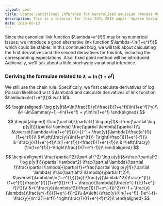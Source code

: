 ```yaml
---
layout: post
title: Sparse Variational Inference for Generalized Gaussian Process Models - Tutorial 2
description: This is a tutorial for this ICML 2015 paper 'Sparse Variational Inference for Generalized Gaussian Process Models'. It covers fixed point method, stochastic variational inference and some experiments.
date: 2019-08-10
---
```

<p>
Since the canonical link function $\lambda=e^{f}$ may bring numerical issues, we introduce a good alternative link function $\lambda=\ln(1+e^{f})$ which could be stabler. In this continued blog, we will talk about calculating the first derivatives and the second derivatives for this link, including the corresponding expectations. Also, fixed point method will be introduced. Aditionally, we'll talk about a little stochastic variational inference.
</p>

### Deriving the formulae related to $\lambda=\ln(1+e^{f})$
<p>
We still use the chain rule. Specifically, we first calculate derivatives of log Poisson likelihood w.r.t $\lambda$ and calculate derivatives of link function $\lambda=\ln(1+e^{f})$ w.r.t $f$.
</p>

$$
\begin{aligned}
\log p(y|f)&=\ln(\frac{1}{y!}\frac{1}{1+e^f}[\ln(1+e^f)]^y)\\
&=-\ln\Gamma(y+1) -\ln(1+e^f) + y\ln\ln(1+e^f)
\end{aligned}
$$

$$
\begin{aligned}
    \frac{\partial}{\partial f} \log p(y|f)&=\frac{\partial \log p(y|f)}{\partial \lambda} \frac{\partial \lambda}{\partial f}\\
    &\overset{\lambda=\ln(1+e^{f})}{=}(-1 + \frac{y}{\lambda})\frac{e^{f}}{1+e^{f}}\\
    &=\left(\frac{y}{\ln(1+e^{f})}-1\right)\frac{1}{1+e^{-f}}\\
    &=\frac{y}{(1+e^{-f})\ln(1+e^{f})}-\frac{1}{1+e^{-f}}\\
    &=\left(\frac{y}{\ln(1+e^{f})}-1\right)\frac{1}{1+e^{-f}}\\
\end{aligned}
$$

$$
\begin{aligned}
    \frac{\partial^2}{\partial f^2} \log p(y|f)&=\frac{\partial^2 \log p(y|f)}{\partial \lambda^2} \frac{\partial \lambda}{\partial f}\frac{\partial \lambda}{\partial f}+\frac{\partial \log p(y|f)}{\partial \lambda} \frac{\partial^2 \lambda}{\partial f^2}\\
    &\overset{\lambda=\ln(1+e^{f})}{=}(-\frac{y}{\lambda^2})\frac{e^{f}}{1+e^{f}}\frac{e^{f}}{1+e^{f}}+(-1 + \frac{y}{\lambda})\frac{e^{-f}}{(1+e^{-f})^2}\\
    &=(-\frac{y}{\lambda^2})\frac{1}{(1+e^{-f})^2}+(-1 + \frac{y}{\lambda})\frac{e^{-f}}{(1+e^{-f})^2}\\
    &=\left( (\frac{y}{\ln(1+e^f)}-1)e^{-f}-\frac{y}{\ln^2(1+e^f)} \right)\frac{1}{(1+e^{-f})^2}\\
\end{aligned}
$$